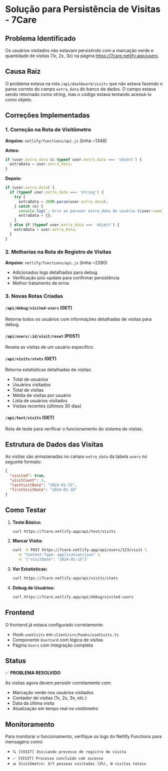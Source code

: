 # Solução para Persistência de Visitas - 7Care

## Problema Identificado
Os usuários visitados não estavam persistindo com a marcação verde e quantidade de visitas (1x, 2x, 3x) na página https://7care.netlify.app/users.

## Causa Raiz
O problema estava na rota `/api/dashboard/visits` que não estava fazendo o parse correto do campo `extra_data` do banco de dados. O campo estava sendo retornado como string, mas o código estava tentando acessá-lo como objeto.

## Correções Implementadas

### 1. Correção na Rota de Visitômetro
**Arquivo:** `netlify/functions/api.js` (linha ~1348)

**Antes:**
```javascript
if (user.extra_data && typeof user.extra_data === 'object') {
  extraData = user.extra_data;
}
```

**Depois:**
```javascript
if (user.extra_data) {
  if (typeof user.extra_data === 'string') {
    try {
      extraData = JSON.parse(user.extra_data);
    } catch (e) {
      console.log(`⚠️ Erro ao parsear extra_data do usuário ${user.name}:`, e.message);
      extraData = {};
    }
  } else if (typeof user.extra_data === 'object') {
    extraData = user.extra_data;
  }
}
```

### 2. Melhorias na Rota de Registro de Visitas
**Arquivo:** `netlify/functions/api.js` (linha ~2280)

- Adicionados logs detalhados para debug
- Verificação pós-update para confirmar persistência
- Melhor tratamento de erros

### 3. Novas Rotas Criadas

#### `/api/debug/visited-users` (GET)
Retorna todos os usuários com informações detalhadas de visitas para debug.

#### `/api/users/:id/visit/reset` (POST)
Reseta as visitas de um usuário específico.

#### `/api/visits/stats` (GET)
Retorna estatísticas detalhadas de visitas:
- Total de usuários
- Usuários visitados
- Total de visitas
- Média de visitas por usuário
- Lista de usuários visitados
- Visitas recentes (últimos 30 dias)

#### `/api/test/visits` (GET)
Rota de teste para verificar o funcionamento do sistema de visitas.

## Estrutura de Dados das Visitas

As visitas são armazenadas no campo `extra_data` da tabela `users` no seguinte formato:

```json
{
  "visited": true,
  "visitCount": 3,
  "lastVisitDate": "2024-01-15",
  "firstVisitDate": "2024-01-10"
}
```

## Como Testar

1. **Teste Básico:**
   ```bash
   curl https://7care.netlify.app/api/test/visits
   ```

2. **Marcar Visita:**
   ```bash
   curl -X POST https://7care.netlify.app/api/users/123/visit \
     -H "Content-Type: application/json" \
     -d '{"visitDate": "2024-01-15"}'
   ```

3. **Ver Estatísticas:**
   ```bash
   curl https://7care.netlify.app/api/visits/stats
   ```

4. **Debug de Usuários:**
   ```bash
   curl https://7care.netlify.app/api/debug/visited-users
   ```

## Frontend

O frontend já estava configurado corretamente:
- Hook `useVisits` em `client/src/hooks/useVisits.ts`
- Componente `UserCard` com lógica de visitas
- Página `Users` com integração completa

## Status
✅ **PROBLEMA RESOLVIDO**

As visitas agora devem persistir corretamente com:
- Marcação verde nos usuários visitados
- Contador de visitas (1x, 2x, 3x, etc.)
- Data da última visita
- Atualização em tempo real no visitômetro

## Monitoramento

Para monitorar o funcionamento, verifique os logs do Netlify Functions para mensagens como:
- `🔍 [VISIT] Iniciando processo de registro de visita`
- `✅ [VISIT] Processo concluído com sucesso`
- `📊 Visitômetro: X/Y pessoas visitadas (Z%), W visitas totais`
